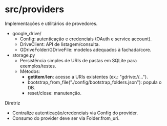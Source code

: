 # src/providers

Implementações e utilitários de provedores.

- google_drive/
  - Config: autenticação e credenciais (OAuth e service account).
  - DriveClient: API de listagem/consulta.
  - GDriveFolder/GDriveFile: modelos adequados à fachada/core.
- storage.py
  - Persistência simples de URIs de pastas em SQLite para exemplos/testes.
  - Métodos:
    - __getitem__/__len__: acesso a URIs existentes (ex.: "gdrive://...").
    - bootstrap_from_file("./config/bootstrap_folders.json"): popula o DB.
    - reset/close: manutenção.

Diretriz
- Centralize autenticação/credenciais via Config do provider.
- Consumo do provider deve ser via Folder.from_uri.